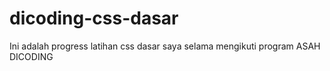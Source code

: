 # dicoding-css-dasar
Ini adalah progress latihan css dasar saya selama mengikuti program ASAH DICODING
